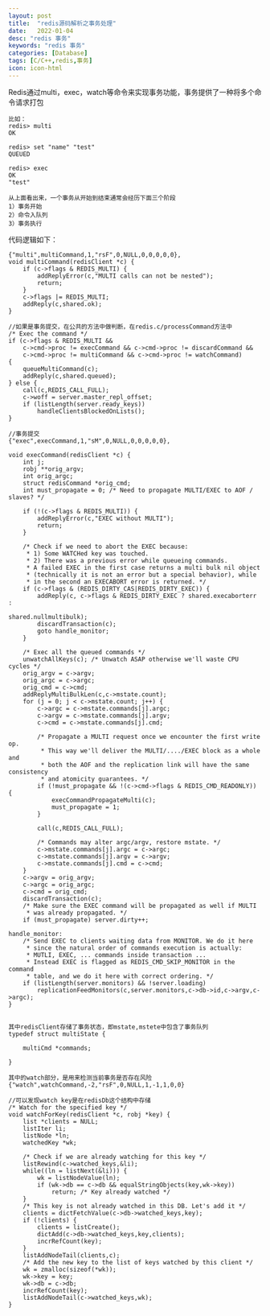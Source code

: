 ```yaml
---
layout: post
title:  "redis源码解析之事务处理"
date:   2022-01-04
desc: "redis 事务"
keywords: "redis 事务"
categories: [Database]
tags: [C/C++,redis,事务]
icon: icon-html
---
```


Redis通过multi，exec，watch等命令来实现事务功能，事务提供了一种将多个命令请求打包

    比如：
    redis> multi
    OK
    
    redis> set "name" "test"
    QUEUED
    
    redis> exec
    OK
    "test"
    
    从上面看出来，一个事务从开始到结束通常会经历下面三个阶段
    1）事务开始
    2）命令入队列
    3）事务执行
    
代码逻辑如下：
    
    {"multi",multiCommand,1,"rsF",0,NULL,0,0,0,0,0},
    void multiCommand(redisClient *c) {
        if (c->flags & REDIS_MULTI) {
            addReplyError(c,"MULTI calls can not be nested");
            return;
        }
        c->flags |= REDIS_MULTI;
        addReply(c,shared.ok);
    }
    
    //如果是事务提交，在公共的方法中做判断，在redis.c/processCommand方法中
    /* Exec the command */
    if (c->flags & REDIS_MULTI &&
        c->cmd->proc != execCommand && c->cmd->proc != discardCommand &&
        c->cmd->proc != multiCommand && c->cmd->proc != watchCommand)
    {
        queueMultiCommand(c);
        addReply(c,shared.queued);
    } else {
        call(c,REDIS_CALL_FULL);
        c->woff = server.master_repl_offset;
        if (listLength(server.ready_keys))
            handleClientsBlockedOnLists();
    }
    
    //事务提交
    {"exec",execCommand,1,"sM",0,NULL,0,0,0,0,0},
    
    void execCommand(redisClient *c) {
        int j;
        robj **orig_argv;
        int orig_argc;
        struct redisCommand *orig_cmd;
        int must_propagate = 0; /* Need to propagate MULTI/EXEC to AOF / slaves? */
    
        if (!(c->flags & REDIS_MULTI)) {
            addReplyError(c,"EXEC without MULTI");
            return;
        }
    
        /* Check if we need to abort the EXEC because:
         * 1) Some WATCHed key was touched.
         * 2) There was a previous error while queueing commands.
         * A failed EXEC in the first case returns a multi bulk nil object
         * (technically it is not an error but a special behavior), while
         * in the second an EXECABORT error is returned. */
        if (c->flags & (REDIS_DIRTY_CAS|REDIS_DIRTY_EXEC)) {
            addReply(c, c->flags & REDIS_DIRTY_EXEC ? shared.execaborterr :
                                                      shared.nullmultibulk);
            discardTransaction(c);
            goto handle_monitor;
        }
    
        /* Exec all the queued commands */
        unwatchAllKeys(c); /* Unwatch ASAP otherwise we'll waste CPU cycles */
        orig_argv = c->argv;
        orig_argc = c->argc;
        orig_cmd = c->cmd;
        addReplyMultiBulkLen(c,c->mstate.count);
        for (j = 0; j < c->mstate.count; j++) {
            c->argc = c->mstate.commands[j].argc;
            c->argv = c->mstate.commands[j].argv;
            c->cmd = c->mstate.commands[j].cmd;
    
            /* Propagate a MULTI request once we encounter the first write op.
             * This way we'll deliver the MULTI/..../EXEC block as a whole and
             * both the AOF and the replication link will have the same consistency
             * and atomicity guarantees. */
            if (!must_propagate && !(c->cmd->flags & REDIS_CMD_READONLY)) {
                execCommandPropagateMulti(c);
                must_propagate = 1;
            }
    
            call(c,REDIS_CALL_FULL);
    
            /* Commands may alter argc/argv, restore mstate. */
            c->mstate.commands[j].argc = c->argc;
            c->mstate.commands[j].argv = c->argv;
            c->mstate.commands[j].cmd = c->cmd;
        }
        c->argv = orig_argv;
        c->argc = orig_argc;
        c->cmd = orig_cmd;
        discardTransaction(c);
        /* Make sure the EXEC command will be propagated as well if MULTI
         * was already propagated. */
        if (must_propagate) server.dirty++;
    
    handle_monitor:
        /* Send EXEC to clients waiting data from MONITOR. We do it here
         * since the natural order of commands execution is actually:
         * MUTLI, EXEC, ... commands inside transaction ...
         * Instead EXEC is flagged as REDIS_CMD_SKIP_MONITOR in the command
         * table, and we do it here with correct ordering. */
        if (listLength(server.monitors) && !server.loading)
            replicationFeedMonitors(c,server.monitors,c->db->id,c->argv,c->argc);
    }
    
    
    其中redisClient存储了事务状态，即mstate,mstete中包含了事务队列
    typedef struct multiState {
    
        multiCmd *commands;
    
    }
    
    其中的watch部分，是用来检测当前事务是否存在风险
    {"watch",watchCommand,-2,"rsF",0,NULL,1,-1,1,0,0}
    
    //可以发现watch key是在redisDb这个结构中存储
    /* Watch for the specified key */
    void watchForKey(redisClient *c, robj *key) {
        list *clients = NULL;
        listIter li;
        listNode *ln;
        watchedKey *wk;
    
        /* Check if we are already watching for this key */
        listRewind(c->watched_keys,&li);
        while((ln = listNext(&li))) {
            wk = listNodeValue(ln);
            if (wk->db == c->db && equalStringObjects(key,wk->key))
                return; /* Key already watched */
        }
        /* This key is not already watched in this DB. Let's add it */
        clients = dictFetchValue(c->db->watched_keys,key);
        if (!clients) {
            clients = listCreate();
            dictAdd(c->db->watched_keys,key,clients);
            incrRefCount(key);
        }
        listAddNodeTail(clients,c);
        /* Add the new key to the list of keys watched by this client */
        wk = zmalloc(sizeof(*wk));
        wk->key = key;
        wk->db = c->db;
        incrRefCount(key);
        listAddNodeTail(c->watched_keys,wk);
    }